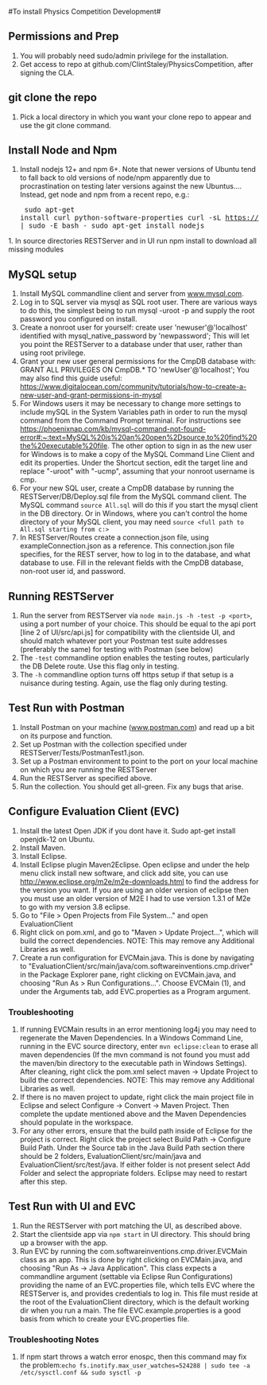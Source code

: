 #To install Physics Competition Development#

## Permissions and Prep

  1. You will probably need sudo/admin privilege for the installation.
  2. Get access to repo at github.com/ClintStaley/PhysicsCompetition, after signing the CLA.

## git clone the repo
  1. Pick a local directory in which you want your clone repo to appear and use the git clone command.

## Install Node and Npm
  1. Install nodejs 12+ and npm 6+.  Note that newer versions of Ubuntu tend to fall back to old versions of node/npm apparently due to procrastination on testing later versions against the new Ubuntus....  Instead, get node and npm from a recent repo, e.g.:<pre>
sudo apt-get install curl python-software-properties
curl -sL https://deb.nodesource.com/setup_current.x | sudo -E bash -
sudo apt-get install nodejs
</pre>
  1. In source directories RESTServer and in UI run npm install to download all missing modules

## MySQL setup
  1. Install MySQL commandline client and server from www.mysql.com.  
  2. Log in to SQL server via mysql as SQL root user.  There are various ways to do this, the simplest being to run mysql -uroot -p and supply the root password you configured on install.  
  3. Create a nonroot user for yourself: create user 'newuser'@'localhost' identified with mysql_native_password by 'newpassword';  This will let you point the RESTServer to a database under that user, rather than using root privilege.
  4. Grant your new user general permissions for the CmpDB database with: GRANT ALL PRIVILEGES ON CmpDB.* TO 'newUser'@'localhost'; You may also find this guide useful: https://www.digitalocean.com/community/tutorials/how-to-create-a-new-user-and-grant-permissions-in-mysql
  5. For Windows users it may be necessary to change more settings to include mySQL in the System Variables path in order to run the mysql command from the Command Prompt terminal. For instructions see https://phoenixnap.com/kb/mysql-command-not-found-error#:~:text=MySQL%20is%20an%20open%2Dsource,to%20find%20the%20executable%20file. The other option to sign in as the new user for Windows is to make a copy of the MySQL Command Line Client and edit its properties. Under the Shortcut section, edit the target line and replace "-uroot" with "-ucmp", assuming that your nonroot username is cmp.
  6. For your new SQL user, create a CmpDB database by running the RESTServer/DB/Deploy.sql file from the MySQL command client.  The MySQL command `source All.sql` will do this if you start the mysql client in the DB directory.  Or in Windows, where you can't control the home directory of your MySQL client, you may need `source <full path to All.sql starting from c:>`
  7. In RESTServer/Routes create a connection.json file, using exampleConnection.json as a reference.  This connection.json file specifies, for the REST server, how to log in to the database, and what database to use.  Fill in the relevant fields with the CmpDB database, non-root user id, and password.

## Running RESTServer
  1. Run the server from RESTServer via `node main.js -h -test -p <port>`, using a port number of your choice.  This should be equal to the api port [line 2 of UI/src/api.js] for compatibility with the clientside UI, and should match whatever port your Postman test suite addresses (preferably the same) for testing with Postman (see below)
  2. The `-test` commandline option enables the testing routes, particularly the DB Delete route.  Use this flag only in testing.
  3. The `-h` commandline option turns off https setup if that setup is a nuisance during testing.  Again, use the flag only during testing.
  
## Test Run with Postman
  1. Install Postman on your machine (www.postman.com) and read up a bit on its purpose and function.
  1. Set up Postman with the collection specified under RESTServer/Tests/PostmanTest1.json.
  1. Set up a Postman environment to point to the port on your local machine on which you are running the RESTServer
  1. Run the RESTServer as specified above.
  1. Run the collection.  You should get all-green.  Fix any bugs that arise.

## Configure Evaluation Client (EVC)
  1. Install the latest Open JDK if you dont have it.  Sudo apt-get install openjdk-12 on Ubuntu. 
  1. Install Maven.
  1. Install Eclipse.
  1. Install Eclipse plugin Maven2Eclipse. Open eclipse and under the help menu click install new software, and click add site, you can use http://www.eclipse.org/m2e/m2e-downloads.html to find the address for the version you want.  If you are using an older version of eclipse then you must use an older version of M2E I had to use version 1.3.1 of M2e to go with my version 3.8 eclipse.
  1. Go to "File > Open Projects from File System..." and open EvaluationClient
  1. Right click on pom.xml, and go to "Maven > Update Project...", which will build the correct dependencies. NOTE: This may remove any Additional Libraries as well.
  1. Create a run configuration for EVCMain.java. This is done by navigating to "EvaluationClient/src/main/java/com.softwareinventions.cmp.driver" in the Package Explorer pane, right clicking on EVCMain.java, and choosing "Run As > Run Configurations...". Choose EVCMain (1), and under the Arguments tab, add EVC.properties as a Program argument. 

### Troubleshooting
  1. If running EVCMain results in an error mentioning log4j you may need to regenerate the Maven Dependencies. In a Windows Command Line, running in the EVC source directory, enter `mvn eclipse:clean` to erase all maven dependencies (If the mvn command is not found you must add the maven/bin directory to the executable path in Windows Settings).  After cleaning, right click the pom.xml select maven -> Update Project to build the correct dependencies. NOTE: This may remove any Additional Libraries as well.
  2. If there is no maven project to update, right click the main project file in Eclipse and select Configure -> Convert -> Maven Project. Then complete the update mentioned above and the Maven Dependencies should populate in the workspace.
  3. For any other errors, ensure that the build path inside of Eclipse for the project is correct. Right click the project select Build Path -> Configure Build Path. Under the Source tab in the Java Build Path section there should be 2 folders, EvaluationClient/src/main/java and EvaluationClient/src/test/java. If either folder is not present select Add Folder and select the appropriate folders. Eclipse may need to restart after this step.

## Test Run with UI and EVC
1. Run the RESTServer with port matching the UI, as described above.
2. Start the clientside app via `npm start` in UI directory.  This should bring up a browser with the app. 
3. Run EVC by running the com.softwareinventions.cmp.driver.EVCMain class as an app.  This is done by right clicking on EVCMain.java, and choosing "Run As -> Java Application". This class expects a commandline argument (settable via Eclipse Run Configurations) providing the name of an EVC.properties file, which tells EVC where the RESTServer is, and provides credentials to log in.  This file must reside at the root of the EvaluationClient directory, which is the default working dir when you run a main.  The file EVC.example.properties is a good basis from which to create your EVC.properties file.

### Troubleshooting Notes
 1. If npm start throws a watch error enospc, then this command may fix the problem:`echo fs.inotify.max_user_watches=524288 | sudo tee -a /etc/sysctl.conf && sudo sysctl -p`

  

